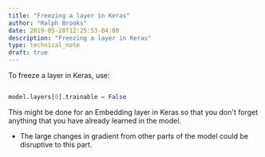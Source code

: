 ```yaml
---
title: "Freezing a layer in Keras"
author: "Ralph Brooks"
date: 2019-05-28T12:25:53-04:00
description: "Freezing a layer in Keras"
type: technical_note
draft: true
---
```


To freeze a layer in Keras, use:

```python

model.layers[0].trainable = False
```

This might be done for an Embedding layer in Keras so that you don't forget anything that you 
have already learned in the model.

* The large changes in gradient from other parts of the model could be disruptive to this part.